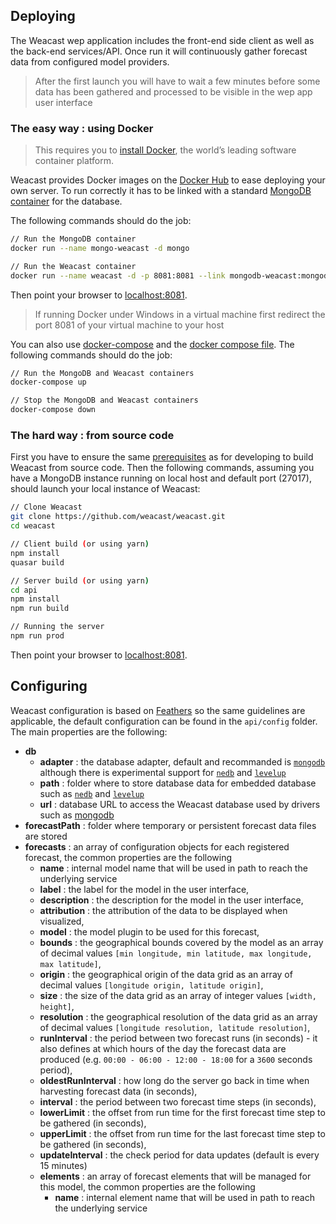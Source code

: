 ## Deploying

The Weacast wep application includes the front-end side client as well as the back-end services/API. Once run it will continuously gather forecast data from configured model providers.

> After the first launch you will have to wait a few minutes before some data has been gathered and processed to be visible in the wep app user interface

### The easy way : using Docker

> This requires you to [install Docker](https://docs.docker.com/engine/installation/), the world’s leading software container platform.

Weacast provides Docker images on the [Docker Hub](https://hub.docker.com/r/weacast/weacast/) to ease deploying your own server. To run correctly it has to be linked with a standard [MongoDB container](https://hub.docker.com/_/mongo/) for the database. 

The following commands should do the job:
```bash
// Run the MongoDB container
docker run --name mongo-weacast -d mongo

// Run the Weacast container
docker run --name weacast -d -p 8081:8081 --link mongodb-weacast:mongodb weacast/weacast
```

Then point your browser to [localhost:8081](http://localhost:8081).

> If running Docker under Windows in a virtual machine first redirect the port 8081 of your virtual machine to your host

You can also use [docker-compose](https://docs.docker.com/compose/) and the [docker compose file](https://github.com/weacast/weacast/blob/master/docker-compose.yml).
The following commands should do the job:
```bash
// Run the MongoDB and Weacast containers
docker-compose up

// Stop the MongoDB and Weacast containers
docker-compose down
```

### The hard way : from source code

First you have to ensure the same [prerequisites](./DEVELOPMENT.MD#prerequisites) as for developing to build Weacast from source code. Then the following commands, assuming you have a MongoDB instance running on local host and default port (27017), should launch your local instance of Weacast:

```bash
// Clone Weacast
git clone https://github.com/weacast/weacast.git
cd weacast

// Client build (or using yarn)
npm install
quasar build

// Server build (or using yarn)
cd api
npm install
npm run build

// Running the server
npm run prod
```

Then point your browser to [localhost:8081](http://localhost:8080).

## Configuring

Weacast configuration is based on [Feathers](https://docs.feathersjs.com/guides/advanced/configuration.html) so the same guidelines are applicable, the default configuration can be found in the `api/config` folder. The main properties are the following:
* **db**
  * **adapter** : the database adapter, default and recommanded is [`mongodb`](https://github.com/feathersjs/feathers-mongodb) although there is experimental support for [`nedb`](https://github.com/feathersjs/feathers-nedb) and [`levelup`](https://github.com/feathersjs/feathers-levelup)
  * **path** : folder where to store database data for embedded database such as [`nedb`](https://github.com/feathersjs/feathers-nedb) and [`levelup`](https://github.com/feathersjs/feathers-levelup)
  * **url** : database URL to access the Weacast database used by drivers such as [mongodb](https://github.com/mongodb/node-mongodb-native)
* **forecastPath** : folder where temporary or persistent forecast data files are stored
* **forecasts** : an array of configuration objects for each registered forecast, the common properties are the following
  * **name** : internal model name that will be used in path to reach the underlying service
  * **label** : the label for the model in the user interface,
  * **description** : the description for the model in the user interface,
  * **attribution** : the attribution of the data to be displayed when visualized,
  * **model** : the model plugin to be used for this forecast,
  * **bounds** : the geographical bounds covered by the model as an array of decimal values `[min longitude, min latitude, max longitude, max latitude]`,
  * **origin** : the geographical origin of the data grid as an array of decimal values `[longitude origin, latitude origin]`,
  * **size** : the size of the data grid as an array of integer values `[width, height]`,
  * **resolution** : the geographical resolution of the data grid as an array of decimal values `[longitude resolution, latitude resolution]`,
  * **runInterval** : the period between two forecast runs (in seconds) - it also defines at which hours of the day the forecast data are produced (e.g. `00:00 - 06:00 - 12:00 - 18:00` for a `3600` seconds period),
  * **oldestRunInterval** : how long do the server go back in time when harvesting forecast data (in seconds),
  * **interval** : the period between two forecast time steps (in seconds),
  * **lowerLimit** : the offset from run time for the first forecast time step to be gathered (in seconds),
  * **upperLimit** : the offset from run time for the last forecast time step to be gathered (in seconds),
  * **updateInterval** : the check period for data updates (default is every 15 minutes)
  * **elements** : an array of forecast elements that will be managed for this model, the common properties are the following
    * **name** : internal element name that will be used in path to reach the underlying service

